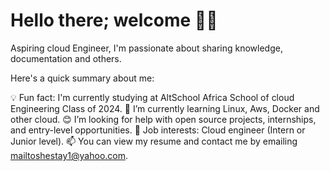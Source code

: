# Hello there; welcome 👋🏾



Aspiring cloud Engineer, I'm passionate about sharing knowledge, documentation and others. 

Here's a quick summary about me:


💡 Fun fact: I'm currently studying at AltSchool Africa School of cloud Engineering Class of 2024.
🌱 I’m currently learning Linux, Aws, Docker and other cloud.
😊 I’m looking for help with open source projects, internships, and entry-level opportunities.
💼 Job interests: Cloud engineer (Intern or Junior level).
📫 You can view my resume and contact me by emailing mailtoshestay1@yahoo.com.



